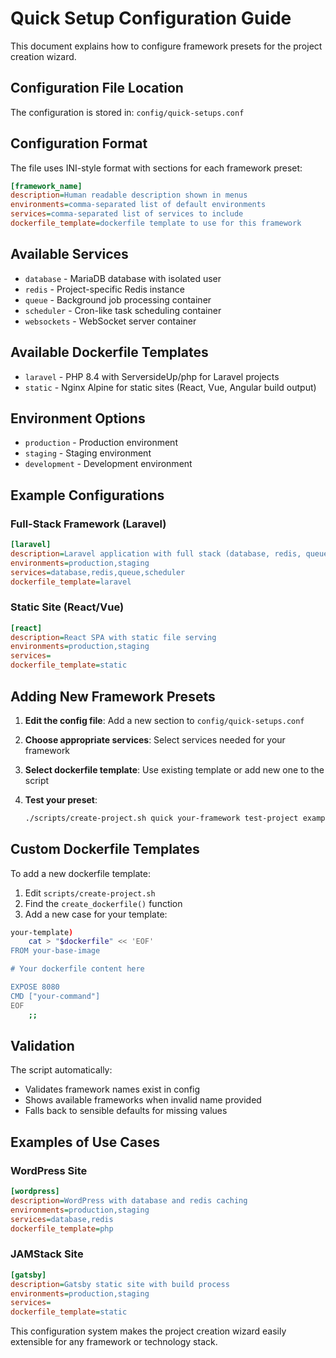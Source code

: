 # Quick Setup Configuration Guide

This document explains how to configure framework presets for the project creation wizard.

## Configuration File Location

The configuration is stored in: `config/quick-setups.conf`

## Configuration Format

The file uses INI-style format with sections for each framework preset:

```ini
[framework_name]
description=Human readable description shown in menus
environments=comma-separated list of default environments
services=comma-separated list of services to include
dockerfile_template=dockerfile template to use for this framework
```

## Available Services

- `database` - MariaDB database with isolated user
- `redis` - Project-specific Redis instance
- `queue` - Background job processing container
- `scheduler` - Cron-like task scheduling container  
- `websockets` - WebSocket server container

## Available Dockerfile Templates

- `laravel` - PHP 8.4 with ServersideUp/php for Laravel projects
- `static` - Nginx Alpine for static sites (React, Vue, Angular build output)

## Environment Options

- `production` - Production environment
- `staging` - Staging environment  
- `development` - Development environment

## Example Configurations

### Full-Stack Framework (Laravel)
```ini
[laravel]
description=Laravel application with full stack (database, redis, queue, scheduler)
environments=production,staging
services=database,redis,queue,scheduler
dockerfile_template=laravel
```

### Static Site (React/Vue)
```ini
[react]
description=React SPA with static file serving
environments=production,staging
services=
dockerfile_template=static
```



## Adding New Framework Presets

1. **Edit the config file**: Add a new section to `config/quick-setups.conf`

2. **Choose appropriate services**: Select services needed for your framework

3. **Select dockerfile template**: Use existing template or add new one to the script

4. **Test your preset**: 
   ```bash
   ./scripts/create-project.sh quick your-framework test-project example.com
   ```

## Custom Dockerfile Templates

To add a new dockerfile template:

1. Edit `scripts/create-project.sh`
2. Find the `create_dockerfile()` function  
3. Add a new case for your template:

```bash
your-template)
    cat > "$dockerfile" << 'EOF'
FROM your-base-image

# Your dockerfile content here

EXPOSE 8080
CMD ["your-command"]
EOF
    ;;
```

## Validation

The script automatically:
- Validates framework names exist in config
- Shows available frameworks when invalid name provided
- Falls back to sensible defaults for missing values

## Examples of Use Cases

### WordPress Site
```ini
[wordpress]
description=WordPress with database and redis caching
environments=production,staging  
services=database,redis
dockerfile_template=php
```



### JAMStack Site  
```ini
[gatsby]
description=Gatsby static site with build process
environments=production,staging
services=
dockerfile_template=static
```

This configuration system makes the project creation wizard easily extensible for any framework or technology stack.